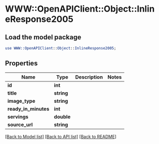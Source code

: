 # WWW::OpenAPIClient::Object::InlineResponse2005

## Load the model package
```perl
use WWW::OpenAPIClient::Object::InlineResponse2005;
```

## Properties
Name | Type | Description | Notes
------------ | ------------- | ------------- | -------------
**id** | **int** |  | 
**title** | **string** |  | 
**image_type** | **string** |  | 
**ready_in_minutes** | **int** |  | 
**servings** | **double** |  | 
**source_url** | **string** |  | 

[[Back to Model list]](../README.md#documentation-for-models) [[Back to API list]](../README.md#documentation-for-api-endpoints) [[Back to README]](../README.md)


